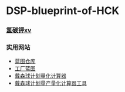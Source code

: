 # DSP-blueprint-of-HCK

### <a href="https://space.bilibili.com/397260674">氢碳钾xv</a><br />

### 实用网站
- <a href="https://github.com/DSPBluePrints">蓝图仓库</a><br />
 - <a href="https://github.com/DSPBluePrints/FactoryBluePrints">工厂蓝图</a><br />
- <a href="https://dsp-calc.pro/">戴森球计划量化计算器</a><br />
- <a href="https://www.svlik.com/t/dsq/">戴森球计划量产量化计算器工具</a><br />

